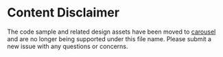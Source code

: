 # Content Disclaimer
The code sample and related design assets have been moved to [carousel](../docs/carousel.md) and are no longer being supported under this file name. Please submit a new issue with any questions or concerns. 

